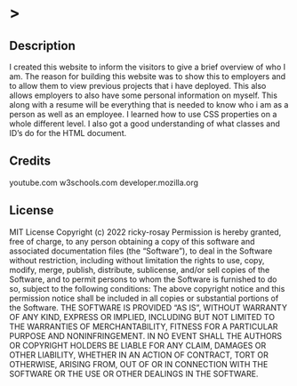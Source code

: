 # <Maddrick Long>>
## Description
I created this website to inform the visitors to give a brief overview of who I am. The reason for building this website was to show this to employers and to allow them to view previous projects that i have deployed. This also allows employers to also have some personal information on myself. This along with a resume will be everything that is needed to know who i am as a person as well as an employee. I learned how to use CSS properties on a whole different level. I also got a good understanding of what classes and ID’s do for the HTML document.
## Credits
youtube.com
w3schools.com
developer.mozilla.org
## License
MIT License
Copyright (c) 2022 ricky-rosay
Permission is hereby granted, free of charge, to any person obtaining a copy
of this software and associated documentation files (the “Software”), to deal
in the Software without restriction, including without limitation the rights
to use, copy, modify, merge, publish, distribute, sublicense, and/or sell
copies of the Software, and to permit persons to whom the Software is
furnished to do so, subject to the following conditions:
The above copyright notice and this permission notice shall be included in all
copies or substantial portions of the Software.
THE SOFTWARE IS PROVIDED “AS IS”, WITHOUT WARRANTY OF ANY KIND, EXPRESS OR
IMPLIED, INCLUDING BUT NOT LIMITED TO THE WARRANTIES OF MERCHANTABILITY,
FITNESS FOR A PARTICULAR PURPOSE AND NONINFRINGEMENT. IN NO EVENT SHALL THE
AUTHORS OR COPYRIGHT HOLDERS BE LIABLE FOR ANY CLAIM, DAMAGES OR OTHER
LIABILITY, WHETHER IN AN ACTION OF CONTRACT, TORT OR OTHERWISE, ARISING FROM,
OUT OF OR IN CONNECTION WITH THE SOFTWARE OR THE USE OR OTHER DEALINGS IN THE
SOFTWARE.
